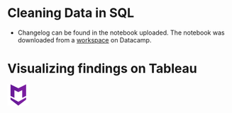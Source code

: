 # Cleaning Data in SQL
- Changelog can be found in the notebook uploaded. The notebook was downloaded from a [workspace](https://app.datacamp.com/workspace/w/b0bcb8ab-dc5b-45f8-a660-5c52890c5bec/edit) on Datacamp.

# Visualizing findings on Tableau
![Dashboard](https://github.com/adam-p/markdown-here/raw/master/src/common/images/icon48.png "Logo Title Text 1")



